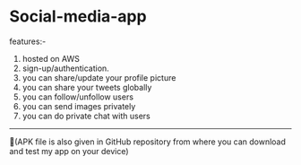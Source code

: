 # Social-media-app
features:-
1. hosted on AWS
2. sign-up/authentication.
3. you can share/update your profile picture
4. you can share your tweets globally
5. you can follow/unfollow users
6. you can send images privately
7. you can do private chat with users
---------------------------------------------------------------------------
📌(APK file is also given in GitHub repository from where you can download and test my app on your device)

